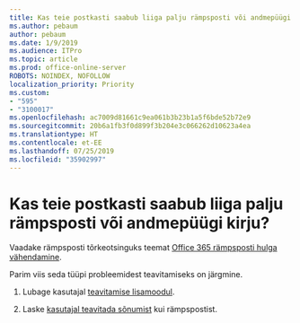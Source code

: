 ```yaml
---
title: Kas teie postkasti saabub liiga palju rämpsposti või andmepüügi kirju?
ms.author: pebaum
author: pebaum
ms.date: 1/9/2019
ms.audience: ITPro
ms.topic: article
ms.prod: office-online-server
ROBOTS: NOINDEX, NOFOLLOW
localization_priority: Priority
ms.custom:
- "595"
- "3100017"
ms.openlocfilehash: ac7009d81661c9ea061b3b23b1a5f6bde52b72e9
ms.sourcegitcommit: 20b6a1fb3f0d899f3b204e3c066262d10623a4ea
ms.translationtype: HT
ms.contentlocale: et-EE
ms.lasthandoff: 07/25/2019
ms.locfileid: "35902997"
---
```

# <a name="are-you-getting-too-much-spam-or-phish-in-your-mailbox"></a>Kas teie postkasti saabub liiga palju rämpsposti või andmepüügi kirju?

Vaadake rämpsposti tõrkeotsinguks teemat [Office 365 rämpsposti hulga vähendamine](https://docs.microsoft.com/office365/securitycompliance/reduce-spam-email).
  
Parim viis seda tüüpi probleemidest teavitamiseks on järgmine.
  
1. Lubage kasutajal [teavitamise lisamoodul](https://docs.microsoft.com/office365/securitycompliance/enable-the-report-message-add-in).

2. Laske [kasutajal teavitada sõnumist](https://support.office.com/article/b5caa9f1-cdf3-4443-af8c-ff724ea719d2) kui rämpspostist.
